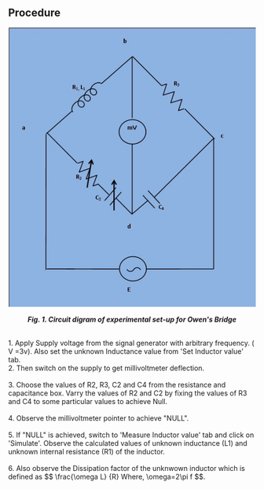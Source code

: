 ## Procedure

<div align="center">
<img src="images/owen_bridge_capacitance_theory8_upload.jpg" />

***Fig. 1. Circuit digram of experimental set-up for Owen's Bridge***
</div>
 <br>
1. Apply Supply voltage from the signal generator with arbitrary frequency. ( V =3v). Also set the unknown Inductance value from 'Set Inductor value' tab.
 </br>
2. Then switch on the supply to get millivoltmeter deflection.
 </br>
 <br>
3. Choose the values of   R2, R3, C2 and C4 from the resistance and capacitance box. Varry the values of R2 and C2 by fixing the values of R3 and C4 to some particular values to achieve Null.
 </br>
  <br>
4. Observe the millivoltmeter pointer to achieve "NULL".
 </br>
  <br>
5. If "NULL" is achieved, switch to 'Measure Inductor value' tab and click on 'Simulate'. Observe the calculated values of unknown inductance (L1) and unknown internal resistance (R1) of the inductor.
 </br>
  <br>
6. Also observe the Dissipation factor of the unknwown inductor which is defined as $$ \frac{\omega L} {R}  Where,  \omega=2\pi f $$.


<script id="MathJax-script" async src="https://cdn.jsdelivr.net/npm/mathjax@3/es5/tex-mml-chtml.js"></script>
